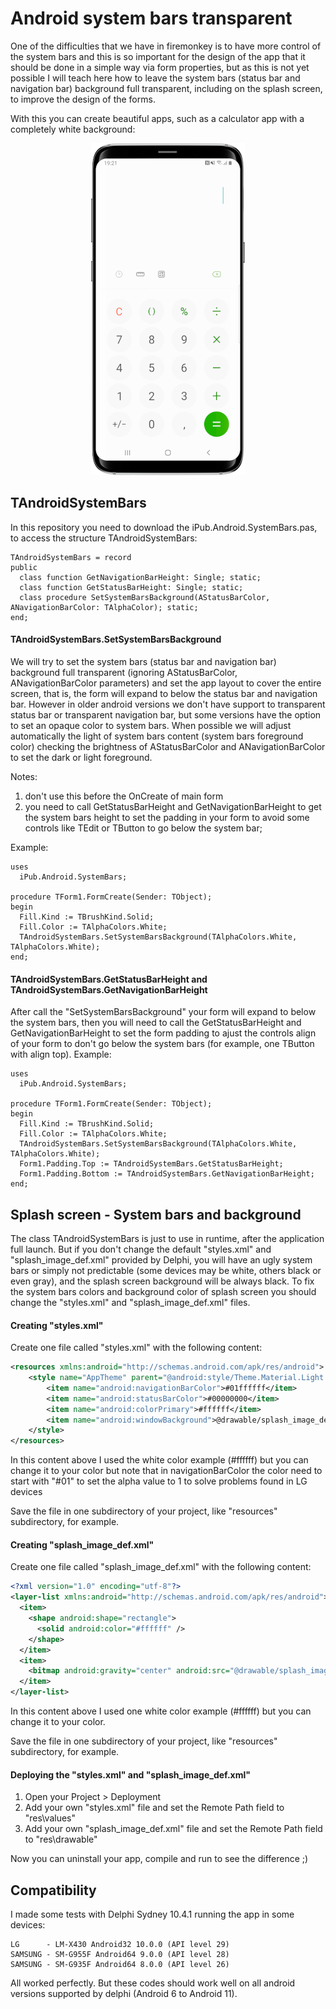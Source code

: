 # Android system bars transparent

One of the difficulties that we have in firemonkey is to have more control of the system bars and this is so important for the design of the app that it should be done in a simple way via form properties, but as this is not yet possible I will teach here how to leave the system bars (status bar and navigation bar) background full transparent, including on the splash screen, to improve the design of the forms.

With this you can create beautiful apps, such as a calculator app with a completely white background:

<p align="center">
<img src="calculator.png" width=246 height=531>
</p>

## TAndroidSystemBars

In this repository you need to download the iPub.Android.SystemBars.pas, to access the structure TAndroidSystemBars:
  ```delphi
  TAndroidSystemBars = record
  public
    class function GetNavigationBarHeight: Single; static;
    class function GetStatusBarHeight: Single; static;
    class procedure SetSystemBarsBackground(AStatusBarColor, ANavigationBarColor: TAlphaColor); static;
  end;
  ```

#### TAndroidSystemBars.SetSystemBarsBackground

We will try to set the system bars (status bar and navigation bar) background full transparent (ignoring AStatusBarColor, ANavigationBarColor parameters) and set the app layout to cover the entire screen, that is, the form will expand to below the status bar and navigation bar. However in older android versions we don't have support to transparent status bar or transparent navigation bar, but some versions have the option to set an opaque color to system bars. When possible we will adjust automatically the light of system bars content (system bars foreground color) checking the brightness of AStatusBarColor and ANavigationBarColor to set the dark or light foreground.

Notes: 
  1) don't use this before the OnCreate of main form
  2) you need to call GetStatusBarHeight and GetNavigationBarHeight to get the system bars height to set the padding in your form to avoid some controls like TEdit or TButton to go below the system bar;

Example:

  ```delphi
  uses
    iPub.Android.SystemBars;
  
  procedure TForm1.FormCreate(Sender: TObject);
  begin
    Fill.Kind := TBrushKind.Solid;
    Fill.Color := TAlphaColors.White;
    TAndroidSystemBars.SetSystemBarsBackground(TAlphaColors.White, TAlphaColors.White);
  end;
  ```

#### TAndroidSystemBars.GetStatusBarHeight and TAndroidSystemBars.GetNavigationBarHeight

After call the "SetSystemBarsBackground" your form will expand to below the system bars, then you will need to call the GetStatusBarHeight and GetNavigationBarHeight to set the form padding to ajust the controls align of your form to don't go below the system bars (for example, one TButton with align top). Example:

  ```delphi
  uses
    iPub.Android.SystemBars;
  
  procedure TForm1.FormCreate(Sender: TObject);
  begin
    Fill.Kind := TBrushKind.Solid;
    Fill.Color := TAlphaColors.White;
    TAndroidSystemBars.SetSystemBarsBackground(TAlphaColors.White, TAlphaColors.White);
	Form1.Padding.Top := TAndroidSystemBars.GetStatusBarHeight;
	Form1.Padding.Bottom := TAndroidSystemBars.GetNavigationBarHeight;
  end;
  ```
  
## Splash screen - System bars and background

The class TAndroidSystemBars is just to use in runtime, after the application full launch. But if you don't change the default "styles.xml" and "splash_image_def.xml" provided by Delphi, you will have an ugly system bars or simply not predictable (some devices may be white, others black or even gray), and the splash screen background will be always black. To fix the system bars colors and background color of splash screen you should change the "styles.xml" and "splash_image_def.xml" files.

#### Creating "styles.xml"

Create one file called "styles.xml" with the following content:

  ```xml
  <resources xmlns:android="http://schemas.android.com/apk/res/android">
      <style name="AppTheme" parent="@android:style/Theme.Material.Light.NoActionBar">
          <item name="android:navigationBarColor">#01ffffff</item>
          <item name="android:statusBarColor">#00000000</item>
          <item name="android:colorPrimary">#ffffff</item>
          <item name="android:windowBackground">@drawable/splash_image_def</item>
      </style>
  </resources>
  ```

In this content above I used the white color example (#ffffff) but you can change it to your color but note that in navigationBarColor the color need to start with "#01" to set the alpha value to 1 to solve problems found in LG devices

Save the file in one subdirectory of your project, like "resources" subdirectory, for example.

#### Creating "splash_image_def.xml"

Create one file called "splash_image_def.xml" with the following content:

  ```xml
  <?xml version="1.0" encoding="utf-8"?>
  <layer-list xmlns:android="http://schemas.android.com/apk/res/android">
    <item>
      <shape android:shape="rectangle">
        <solid android:color="#ffffff" />
      </shape>
    </item>
    <item>
      <bitmap android:gravity="center" android:src="@drawable/splash_image" />
    </item>
  </layer-list>
  ```

In this content above I used one white color example (#ffffff) but you can change it to your color.

Save the file in one subdirectory of your project, like "resources" subdirectory, for example.

#### Deploying the "styles.xml" and "splash_image_def.xml"

 1) Open your Project > Deployment
 2) Add your own "styles.xml" file and set the Remote Path field to "res\values"
 3) Add your own "splash_image_def.xml" file and set the Remote Path field to "res\drawable"

Now you can uninstall your app, compile and run to see the difference ;)

## Compatibility

I made some tests with Delphi Sydney 10.4.1 running the app in some devices:

    LG      - LM-X430 Android32 10.0.0 (API level 29)
    SAMSUNG - SM-G955F Android64 9.0.0 (API level 28)
    SAMSUNG - SM-G935F Android64 8.0.0 (API level 26)

All worked perfectly. But these codes should work well on all android versions supported by delphi (Android 6 to Android 11).